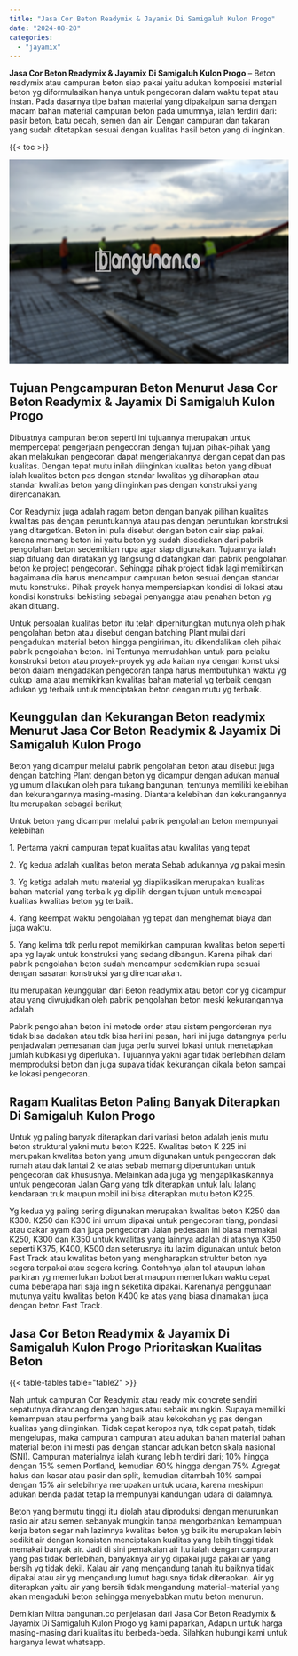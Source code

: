 ```yaml
---
title: "Jasa Cor Beton Readymix & Jayamix Di Samigaluh Kulon Progo"
date: "2024-08-28"
categories: 
  - "jayamix"
---
```


**Jasa Cor Beton Readymix & Jayamix Di Samigaluh Kulon Progo** – Beton readymix atau campuran beton siap pakai yaitu adukan komposisi material beton yg diformulasikan hanya untuk pengecoran dalam waktu tepat atau instan. Pada dasarnya tipe bahan material yang dipakaipun sama dengan macam bahan material campuran beton pada umumnya, ialah terdiri dari: pasir beton, batu pecah, semen dan air. Dengan campuran dan takaran yang sudah ditetapkan sesuai dengan kualitas hasil beton yang di inginkan.

{{< toc >}}

![Jasa Cor Beton Readymix & Jayamix Di Samigaluh Kulon Progo](/images/jasa-cor-readymix-38.png)

## Tujuan Pengcampuran Beton Menurut Jasa Cor Beton Readymix & Jayamix Di Samigaluh Kulon Progo

Dibuatnya campuran beton seperti ini tujuannya merupakan untuk mempercepat pengerjaan pengecoran dengan tujuan pihak-pihak yang akan melakukan pengecoran dapat mengerjakannya dengan cepat dan pas kualitas. Dengan tepat mutu inilah diinginkan kualitas beton yang dibuat ialah kualitas beton pas dengan standar kwalitas yg diharapkan atau standar kwalitas beton yang diinginkan pas dengan konstruksi yang direncanakan.

Cor Readymix juga adalah ragam beton dengan banyak pilihan kualitas kwalitas pas dengan peruntukannya atau pas dengan peruntukan konstruksi yang ditargetkan. Beton ini pula disebut dengan beton cair siap pakai, karena memang beton ini yaitu beton yg sudah disediakan dari pabrik pengolahan beton sedemikian rupa agar siap digunakan. Tujuannya ialah siap dituang dan diratakan yg langsung didatangkan dari pabrik pengolahan beton ke project pengecoran. Sehingga pihak project tidak lagi memikirkan bagaimana dia harus mencampur campuran beton sesuai dengan standar mutu konstruksi. Pihak proyek hanya mempersiapkan kondisi di lokasi atau kondisi konstruksi bekisting sebagai penyangga atau penahan beton yg akan dituang.

Untuk persoalan kualitas beton itu telah diperhitungkan mutunya oleh pihak pengolahan beton atau disebut dengan batching Plant mulai dari pengadukan material beton hingga pengiriman, itu dikendalikan oleh pihak pabrik pengolahan beton. Ini Tentunya memudahkan untuk para pelaku konstruksi beton atau proyek-proyek yg ada kaitan nya dengan konstruksi beton dalam mengadakan pengecoran tanpa harus membutuhkan waktu yg cukup lama atau memikirkan kwalitas bahan material yg terbaik dengan adukan yg terbaik untuk menciptakan beton dengan mutu yg terbaik.

## Keunggulan dan Kekurangan Beton readymix Menurut Jasa Cor Beton Readymix & Jayamix Di Samigaluh Kulon Progo

Beton yang dicampur melalui pabrik pengolahan beton atau disebut juga dengan batching Plant dengan beton yg dicampur dengan adukan manual yg umum dilakukan oleh para tukang bangunan, tentunya memiliki kelebihan dan kekurangannya masing-masing. Diantara kelebihan dan kekurangannya Itu merupakan sebagai berikut;

Untuk beton yang dicampur melalui pabrik pengolahan beton mempunyai kelebihan

1\. Pertama yakni campuran tepat kualitas atau kwalitas yang tepat

2\. Yg kedua adalah kualitas beton merata Sebab adukannya yg pakai mesin.

3\. Yg ketiga adalah mutu material yg diaplikasikan merupakan kualitas bahan material yang terbaik yg dipilih dengan tujuan untuk mencapai kualitas kwalitas beton yg terbaik.

4\. Yang keempat waktu pengolahan yg tepat dan menghemat biaya dan juga waktu.

5\. Yang kelima tdk perlu repot memikirkan campuran kwalitas beton seperti apa yg layak untuk konstruksi yang sedang dibangun. Karena pihak dari pabrik pengolahan beton sudah mencampur sedemikian rupa sesuai dengan sasaran konstruksi yang direncanakan.

Itu merupakan keunggulan dari Beton readymix atau beton cor yg dicampur atau yang diwujudkan oleh pabrik pengolahan beton meski kekurangannya adalah

Pabrik pengolahan beton ini metode order atau sistem pengorderan nya tidak bisa dadakan atau tdk bisa hari ini pesan, hari ini juga datangnya perlu penjadwalan pemesanan dan juga perlu survei lokasi untuk menetapkan jumlah kubikasi yg diperlukan. Tujuannya yakni agar tidak berlebihan dalam memproduksi beton dan juga supaya tidak kekurangan dikala beton sampai ke lokasi pengecoran.

## Ragam Kualitas Beton Paling Banyak Diterapkan Di Samigaluh Kulon Progo

Untuk yg paling banyak diterapkan dari variasi beton adalah jenis mutu beton struktural yakni mutu beton K225. Kwalitas beton K 225 ini merupakan kwalitas beton yang umum digunakan untuk pengecoran dak rumah atau dak lantai 2 ke atas sebab memang diperuntukan untuk pengecoran dak khususnya. Melainkan ada juga yg mengaplikasikannya untuk pengecoran Jalan Gang yang tdk diterapkan untuk lalu lalang kendaraan truk maupun mobil ini bisa diterapkan mutu beton K225.

Yg kedua yg paling sering digunakan merupakan kwalitas beton K250 dan K300. K250 dan K300 ini umum dipakai untuk pengecoran tiang, pondasi atau cakar ayam dan juga pengecoran Jalan pedesaan ini biasa memakai K250, K300 dan K350 untuk kwalitas yang lainnya adalah di atasnya K350 seperti K375, K400, K500 dan seterusnya itu lazim digunakan untuk beton Fast Track atau kwalitas beton yang mengharapkan struktur beton nya segera terpakai atau segera kering. Contohnya jalan tol ataupun lahan parkiran yg memerlukan bobot berat maupun memerlukan waktu cepat cuma beberapa hari saja ingin seketika dipakai. Karenanya penggunaan mutunya yaitu kwalitas beton K400 ke atas yang biasa dinamakan juga dengan beton Fast Track.

## Jasa Cor Beton Readymix & Jayamix Di Samigaluh Kulon Progo Prioritaskan Kualitas Beton

{{< table-tables table="table2" >}}

Nah untuk campuran Cor Readymix atau ready mix concrete sendiri sepatutnya dirancang dengan bagus atau sebaik mungkin. Supaya memiliki kemampuan atau performa yang baik atau kekokohan yg pas dengan kualitas yang diinginkan. Tidak cepat keropos nya, tdk cepat patah, tidak mengelupas, maka campuran campuran atau adukan bahan material bahan material beton ini mesti pas dengan standar adukan beton skala nasional (SNI). Campuran materialnya ialah kurang lebih terdiri dari; 10% hingga dengan 15% semen Portland, kemudian 60% hingga dengan 75% Agregat halus dan kasar atau pasir dan split, kemudian ditambah 10% sampai dengan 15% air selebihnya merupakan untuk udara, karena meskipun adukan benda padat tetap Ia mempunyai kandungan udara di dalamnya.

Beton yang bermutu tinggi itu diolah atau diproduksi dengan menurunkan rasio air atau semen sebanyak mungkin tanpa mengorbankan kemampuan kerja beton segar nah lazimnya kwalitas beton yg baik itu merupakan lebih sedikit air dengan konsisten menciptakan kualitas yang lebih tinggi tidak memakai banyak air. Jadi di sini pemakaian air Itu ialah dengan campuran yang pas tidak berlebihan, banyaknya air yg dipakai juga pakai air yang bersih yg tidak dekil. Kalau air yang mengandung tanah itu baiknya tidak dipakai atau air yg mengandung lumut bagusnya tidak diterapkan. Air yg diterapkan yaitu air yang bersih tidak mengandung material-material yang akan mengaduki beton sehingga menyebabkan mutu beton menurun.

Demikian Mitra bangunan.co penjelasan dari Jasa Cor Beton Readymix & Jayamix Di Samigaluh Kulon Progo yg kami paparkan, Adapun untuk harga masing-masing dari kualitas itu berbeda-beda. Silahkan hubungi kami untuk harganya lewat whatsapp.
